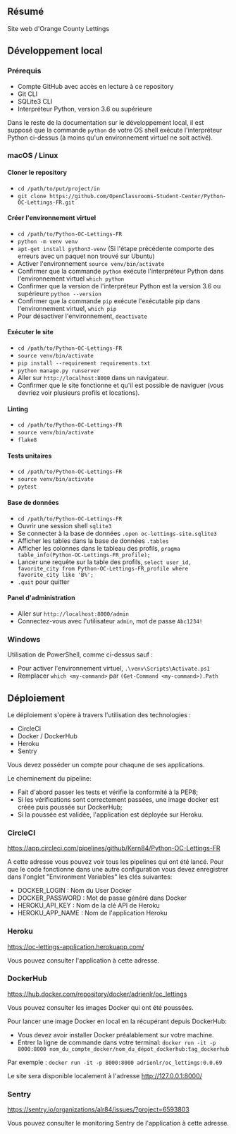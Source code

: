 ## Résumé

Site web d'Orange County Lettings

## Développement local

### Prérequis

- Compte GitHub avec accès en lecture à ce repository
- Git CLI
- SQLite3 CLI
- Interpréteur Python, version 3.6 ou supérieure

Dans le reste de la documentation sur le développement local, il est supposé que la commande `python` de votre OS shell exécute l'interpréteur Python ci-dessus (à moins qu'un environnement virtuel ne soit activé).

### macOS / Linux

#### Cloner le repository

- `cd /path/to/put/project/in`
- `git clone https://github.com/OpenClassrooms-Student-Center/Python-OC-Lettings-FR.git`

#### Créer l'environnement virtuel

- `cd /path/to/Python-OC-Lettings-FR`
- `python -m venv venv`
- `apt-get install python3-venv` (Si l'étape précédente comporte des erreurs avec un paquet non trouvé sur Ubuntu)
- Activer l'environnement `source venv/bin/activate`
- Confirmer que la commande `python` exécute l'interpréteur Python dans l'environnement virtuel
`which python`
- Confirmer que la version de l'interpréteur Python est la version 3.6 ou supérieure `python --version`
- Confirmer que la commande `pip` exécute l'exécutable pip dans l'environnement virtuel, `which pip`
- Pour désactiver l'environnement, `deactivate`

#### Exécuter le site

- `cd /path/to/Python-OC-Lettings-FR`
- `source venv/bin/activate`
- `pip install --requirement requirements.txt`
- `python manage.py runserver`
- Aller sur `http://localhost:8000` dans un navigateur.
- Confirmer que le site fonctionne et qu'il est possible de naviguer (vous devriez voir plusieurs profils et locations).

#### Linting

- `cd /path/to/Python-OC-Lettings-FR`
- `source venv/bin/activate`
- `flake8`

#### Tests unitaires

- `cd /path/to/Python-OC-Lettings-FR`
- `source venv/bin/activate`
- `pytest`

#### Base de données

- `cd /path/to/Python-OC-Lettings-FR`
- Ouvrir une session shell `sqlite3`
- Se connecter à la base de données `.open oc-lettings-site.sqlite3`
- Afficher les tables dans la base de données `.tables`
- Afficher les colonnes dans le tableau des profils, `pragma table_info(Python-OC-Lettings-FR_profile);`
- Lancer une requête sur la table des profils, `select user_id, favorite_city from Python-OC-Lettings-FR_profile where favorite_city like 'B%';`
- `.quit` pour quitter

#### Panel d'administration

- Aller sur `http://localhost:8000/admin`
- Connectez-vous avec l'utilisateur `admin`, mot de passe `Abc1234!`

### Windows

Utilisation de PowerShell, comme ci-dessus sauf :

- Pour activer l'environnement virtuel, `.\venv\Scripts\Activate.ps1` 
- Remplacer `which <my-command>` par `(Get-Command <my-command>).Path`


## Déploiement

Le déploiement s'opère à travers l'utilisation des technologies :

- CircleCI
- Docker / DockerHub
- Heroku
- Sentry

Vous devez posséder un compte pour chaqune de ses applications.

Le cheminement du pipeline: 
- Fait d'abord passer les tests et vérifie la conformité à la PEP8;
- Si les vérifications sont correctement passées, une image docker est créée puis poussée sur DockerHub;
- Si la poussée est validée, l'application est déployée sur Heroku.

### CircleCI
https://app.circleci.com/pipelines/github/Kern84/Python-OC-Lettings-FR

A cette adresse vous pouvez voir tous les pipelines qui ont été lancé.
Pour que le code fonctionne dans une autre configuration vous devez enregistrer dans l'onglet "Environment Variables" les clés suivantes:
- DOCKER_LOGIN : Nom du User Docker
- DOCKER_PASSWORD : Mot de passe généré dans Docker
- HEROKU_API_KEY : Nom de la clé API de Heroku
- HEROKU_APP_NAME : Nom de l'application Heroku

### Heroku
https://oc-lettings-application.herokuapp.com/

Vous pouvez consulter l'application à cette adresse.

### DockerHub
https://hub.docker.com/repository/docker/adrienlr/oc_lettings

Vous pouvez consulter les images Docker qui ont été poussées.

Pour lancer une image Docker en local en la récupérant depuis DockerHub:
- Vous devez avoir installer Docker préalablement sur votre machine.
- Entrer la ligne de commande dans votre terminal:
`docker run -it -p 8000:8000 nom_du_compte_docker/nom_du_dépot_dockerhub:tag_dockerhub`

Par exemple :
`docker run -it -p 8000:8000 adrienlr/oc_lettings:0.0.69`

Le site sera disponible localement à l'adresse http://127.0.0.1:8000/

### Sentry
https://sentry.io/organizations/alr84/issues/?project=6593803

Vous pouvez consulter le monitoring Sentry de l'application à cette adresse.